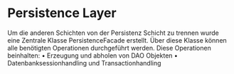 Persistence Layer
============

Um die anderen Schichten von der Persistenz Schicht zu trennen wurde eine Zentrale Klasse PersistenceFacade erstellt. Über diese Klasse können alle benötigten Operationen durchgeführt werden.
Diese Operationen beinhalten:
• Erzeugung und abholen von DAO Objekten
• Datenbanksessionhandling und Transactionhandling
